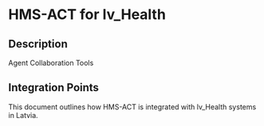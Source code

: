 # HMS-ACT for lv_Health

## Description

Agent Collaboration Tools

## Integration Points

This document outlines how HMS-ACT is integrated with lv_Health systems in Latvia.
